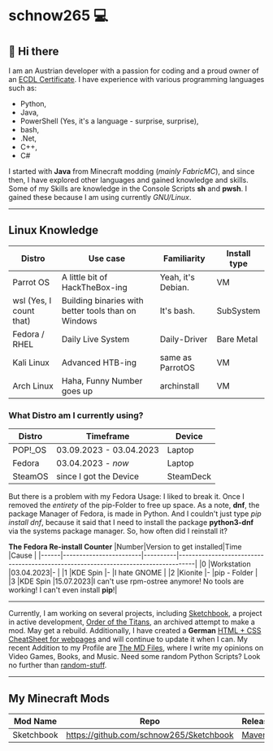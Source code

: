 # schnow265 💻

## 👋 Hi there

I am an Austrian developer with a passion for coding and a proud owner of an [ECDL Certificate](https://icdl.org/). I have experience with various programming languages such as:

* Python,
* Java,
* PowerShell (Yes, it's a language - surprise, surprise),
* bash,
* .Net,
* C++,
* C#

I started with __Java__ from Minecraft modding (*mainly FabricMC*), and since then, I have explored other languages and gained knowledge and skills. Some of my Skills are knowledge in the Console Scripts __sh__ and __pwsh__. I gained these because I am using currently _GNU/Linux_. 

---

## Linux Knowledge

| Distro | Use case | Familiarity | Install type |
| --- | --- | --- | --- |
| Parrot OS | A little bit of HackTheBox-ing | Yeah, it's Debian. | VM |
| wsl (Yes, I count that) | Building binaries with better tools than on Windows | It's bash. | SubSystem |
| Fedora / RHEL | Daily Live System | Daily-Driver | Bare Metal |
| Kali Linux | Advanced HTB-ing | same as ParrotOS | VM |
| Arch Linux | Haha, Funny Number goes up | archinstall | VM |

### What Distro am I currently using?

|Distro |Timeframe              |Device   |
|-------|-----------------------|---------|
|POP!_OS|03.09.2023 - 03.04.2023|Laptop   |
|Fedora |03.04.2023 - _now_     |Laptop   |
|SteamOS|since I got the Device |SteamDeck|

But there is a problem with my Fedora Usage: I liked to break it. Once I removed the *entirety* of the pip-Folder to free up space. As a note, __dnf__, the package Manager of Fedora, is made in Python. And I couldn't just type *pip install dnf*, because it said that I need to install the package **python3-dnf** via the systems package manager. So, how often did I reinstall it?

**The Fedora Re-install Counter**
|Number|Version to get installed|Time      |Cause                                                                              |
|------|------------------------|----------|-----------------------------------------------------------------------------------|
|0     |Workstation             |03.04.2023|-                                                                                  |
|1     |KDE Spin                |-         |I hate GNOME                                                                       |
|2     |Kionite                 |-         |pip - Folder                                                                       |
|3     |KDE Spin                |15.07.2023|I can't use rpm-ostree anymore! No tools are working! I can't even install **pip**!|

---

Currently, I am working on several projects, including [Sketchbook](https://github.com/schnow265/Sketchbook/), a project in active development, [Order of the Titans](https://github.com/schnow265/Order-of-the-Titans), an archived attempt to make a mod. May get a rebuild. Additionally, I have created a __German__ [HTML + CSS CheatSheet for webpages](https://github.com/schnow265/Cheat-sheet-of-Webpages) and will continue to update it when I can. My recent Addition to my Profile are [The MD Files](https://github.com/schnow265/the_md_files), where I write my opinions on Video Games, Books, and Music. Need some random Python Scripts? Look no further than [random-stuff](https://github.com/schnow265/random-stuff).

---

## My Minecraft Mods

|Mod Name  |Repo                                   |Releases                                                         |Snapshots                                                        |Modrinth                                       |
|----------|---------------------------------------|-----------------------------------------------------------------|-----------------------------------------------------------------|-----------------------------------------------|
|Sketchbook|https://github.com/schnow265/Sketchbook|[Maven](https://github.com/schnow265/Sketchbook/packages/1838831)|[Maven](https://github.com/schnow265/Sketchbook/packages/1839523)|[Releases](https://modrinth.com/mod/sketchbook)|
